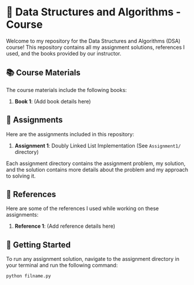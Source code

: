 # 📘 Data Structures and Algorithms - Course

Welcome to my repository for the Data Structures and Algorithms (DSA) course! This repository contains all my assignment solutions, references I used, and the books provided by our instructor.

## 📚 Course Materials

The course materials include the following books:

1. **Book 1**: (Add book details here)

## 📝 Assignments

Here are the assignments included in this repository:

1. **Assignment 1**: Doubly Linked List Implementation (See `Assignment1/` directory)

Each assignment directory contains the assignment problem, my solution, and the solution contains more details about the problem and my approach to solving it.

## 📖 References

Here are some of the references I used while working on these assignments:

1. **Reference 1**: (Add reference details here)

## 🚀 Getting Started

To run any assignment solution, navigate to the assignment directory in your terminal and run the following command:

```bash
python filname.py
